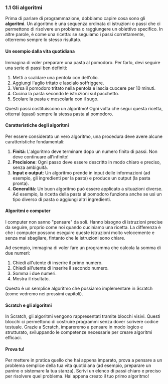 ### **1.1 Gli algoritmi**

Prima di parlare di programmazione, dobbiamo capire cosa sono gli **algoritmi**. Un algoritmo è una sequenza ordinata di istruzioni o passi che ci permettono di risolvere un problema o raggiungere un obiettivo specifico. In altre parole, è come una ricetta: se seguiamo i passi correttamente, otterremo sempre lo stesso risultato.

#### **Un esempio dalla vita quotidiana**
Immagina di voler preparare una pasta al pomodoro. Per farlo, devi seguire una serie di passi ben definiti:
1. Metti a scaldare una pentola con dell'olio.
2. Aggiungi l'aglio tritato e lascialo soffriggere.
3. Versa il pomodoro tritato nella pentola e lascia cuocere per 10 minuti.
4. Cucina la pasta secondo le istruzioni sul pacchetto.
5. Scolare la pasta e mescolarla con il sugo.

Questi passi costituiscono un algoritmo! Ogni volta che segui questa ricetta, otterrai (quasi) sempre la stessa pasta al pomodoro.

#### **Caratteristiche degli algoritmi**
Per essere considerato un vero algoritmo, una procedura deve avere alcune caratteristiche fondamentali:
1. **Finità**: L'algoritmo deve terminare dopo un numero finito di passi. Non deve continuare all'infinito!
2. **Precisione**: Ogni passo deve essere descritto in modo chiaro e preciso, senza ambiguità.
3. **Input e output**: Un algoritmo prende in input delle informazioni (ad esempio, gli ingredienti per la pasta) e produce un output (la pasta pronta).
4. **Generalità**: Un buon algoritmo può essere applicato a situazioni diverse. Ad esempio, la ricetta della pasta al pomodoro funziona anche se usi un tipo diverso di pasta o aggiungi altri ingredienti.

#### **Algoritmi e computer**
I computer non sanno "pensare" da soli. Hanno bisogno di istruzioni precise da seguire, proprio come noi quando cuciniamo una ricetta. La differenza è che i computer possono eseguire queste istruzioni molto velocemente e senza mai sbagliare, fintanto che le istruzioni sono chiare.

Ad esempio, immagina di voler fare un programma che calcola la somma di due numeri:
1. Chiedi all'utente di inserire il primo numero.
2. Chiedi all'utente di inserire il secondo numero.
3. Somma i due numeri.
4. Mostra il risultato.

Questo è un semplice algoritmo che possiamo implementare in Scratch (come vedremo nei prossimi capitoli).

#### **Scratch e gli algoritmi**
In Scratch, gli algoritmi vengono rappresentati tramite blocchi visivi. Questi blocchi ci permettono di costruire programmi senza dover scrivere codice testuale. Grazie a Scratch, impareremo a pensare in modo logico e strutturato, sviluppando le competenze necessarie per creare algoritmi efficaci.

#### **Prova tu!**
Per mettere in pratica quello che hai appena imparato, prova a pensare a un problema semplice della tua vita quotidiana (ad esempio, preparare un panino o sistemare la tua stanza). Scrivi un elenco di passi chiaro e preciso per risolvere quel problema. Hai appena creato il tuo primo algoritmo!
